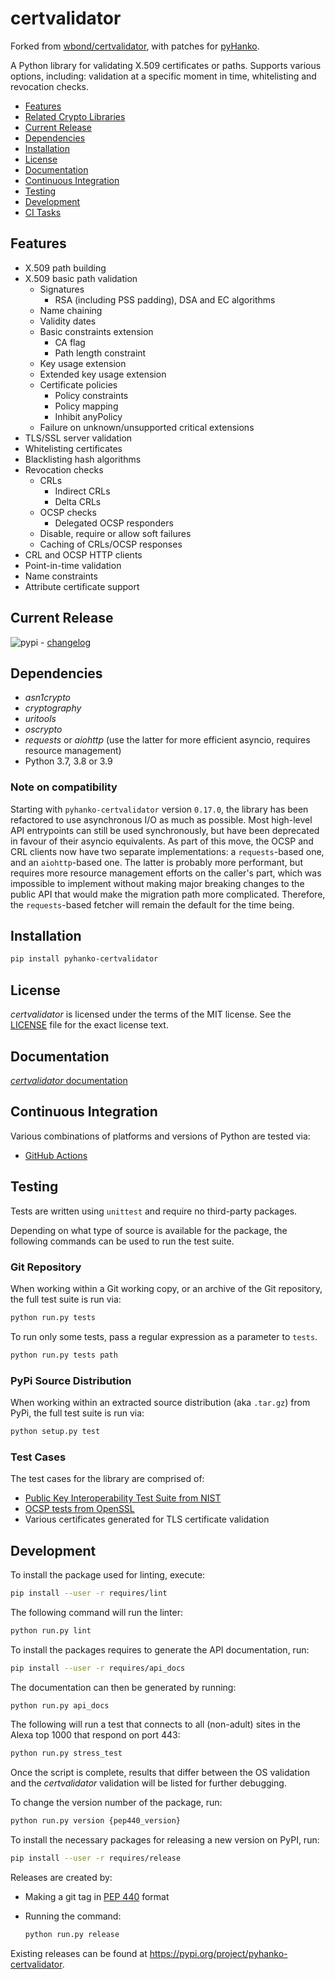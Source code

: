 # certvalidator
Forked from [wbond/certvalidator](https://github.com/wbond/certvalidator), with patches for [pyHanko](https://github.com/MatthiasValvekens/pyHanko).

A Python library for validating X.509 certificates or paths. Supports various
options, including: validation at a specific moment in time, whitelisting and
revocation checks.

 - [Features](#features)
 - [Related Crypto Libraries](#related-crypto-libraries)
 - [Current Release](#current-release)
 - [Dependencies](#dependencies)
 - [Installation](#installation)
 - [License](#license)
 - [Documentation](#documentation)
 - [Continuous Integration](#continuous-integration)
 - [Testing](#testing)
 - [Development](#development)
 - [CI Tasks](#ci-tasks)


## Features

 - X.509 path building
 - X.509 basic path validation
   - Signatures
     - RSA (including PSS padding), DSA and EC algorithms
   - Name chaining
   - Validity dates
   - Basic constraints extension
     - CA flag
     - Path length constraint
   - Key usage extension
   - Extended key usage extension
   - Certificate policies
     - Policy constraints
     - Policy mapping
     - Inhibit anyPolicy
   - Failure on unknown/unsupported critical extensions
 - TLS/SSL server validation
 - Whitelisting certificates
 - Blacklisting hash algorithms
 - Revocation checks
   - CRLs
     - Indirect CRLs
     - Delta CRLs
   - OCSP checks
     - Delegated OCSP responders
   - Disable, require or allow soft failures
   - Caching of CRLs/OCSP responses
 - CRL and OCSP HTTP clients
 - Point-in-time validation
 - Name constraints
 - Attribute certificate support

## Current Release

![pypi](https://img.shields.io/pypi/v/pyhanko-certvalidator.svg) - [changelog](changelog.md)

## Dependencies

 - *asn1crypto*
 - *cryptography*
 - *uritools*
 - *oscrypto*
 - *requests* or *aiohttp* (use the latter for more efficient asyncio, requires resource management)
 - Python 3.7, 3.8 or 3.9

 ### Note on compatibility

 Starting with `pyhanko-certvalidator` version `0.17.0`, the library has been refactored to use asynchronous I/O as much as possible. Most high-level API entrypoints can still be used synchronously, but have been deprecated in favour of their asyncio equivalents. 
 As part of this move, the OCSP and CRL clients now have two separate implementations: a `requests`-based one, and an `aiohttp`-based one. The latter is probably more performant, but requires more resource management efforts on the caller's part, which was impossible to implement without making major breaking changes to the public API that would make the migration path more complicated. Therefore, the `requests`-based fetcher will remain the default for the time being.


## Installation

```bash
pip install pyhanko-certvalidator
```

## License

*certvalidator* is licensed under the terms of the MIT license. See the
[LICENSE](LICENSE) file for the exact license text.

## Documentation

[*certvalidator* documentation](docs/readme.md)

## Continuous Integration

Various combinations of platforms and versions of Python are tested via:

 - [GitHub Actions](https://github.com/MatthiasValvekens/certvalidator/actions)

## Testing

Tests are written using `unittest` and require no third-party packages.

Depending on what type of source is available for the package, the following
commands can be used to run the test suite.

### Git Repository

When working within a Git working copy, or an archive of the Git repository,
the full test suite is run via:

```bash
python run.py tests
```

To run only some tests, pass a regular expression as a parameter to `tests`.

```bash
python run.py tests path
```

### PyPi Source Distribution

When working within an extracted source distribution (aka `.tar.gz`) from
PyPi, the full test suite is run via:

```bash
python setup.py test
```

### Test Cases

The test cases for the library are comprised of:

 - [Public Key Interoperability Test Suite from NIST](http://csrc.nist.gov/groups/ST/crypto_apps_infra/pki/pkitesting.html)
 - [OCSP tests from OpenSSL](https://github.com/openssl/openssl/blob/master/test/recipes/80-test_ocsp.t)
 - Various certificates generated for TLS certificate validation

## Development

To install the package used for linting, execute:

```bash
pip install --user -r requires/lint
```

The following command will run the linter:

```bash
python run.py lint
```

To install the packages requires to generate the API documentation, run:

```bash
pip install --user -r requires/api_docs
```

The documentation can then be generated by running:

```bash
python run.py api_docs
```

The following will run a test that connects to all (non-adult) sites in the
Alexa top 1000 that respond on port 443:

```bash
python run.py stress_test
```

Once the script is complete, results that differ between the OS validation and
the *certvalidator* validation will be listed for further debugging.

To change the version number of the package, run:

```bash
python run.py version {pep440_version}
```

To install the necessary packages for releasing a new version on PyPI, run:

```bash
pip install --user -r requires/release
```

Releases are created by:

 - Making a git tag in [PEP 440](https://www.python.org/dev/peps/pep-0440/#examples-of-compliant-version-schemes) format
 - Running the command:

   ```bash
   python run.py release
   ```

Existing releases can be found at https://pypi.org/project/pyhanko-certvalidator.
